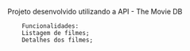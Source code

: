 Projeto desenvolvido utilizando a API - The Movie DB

        Funcionalidades:
		Listagem de filmes;
		Detalhes dos filmes;
